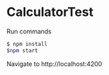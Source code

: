 # CalculatorTest

Run commands

```bash
$ npm install
$npm start
```

Navigate to http://localhost:4200
